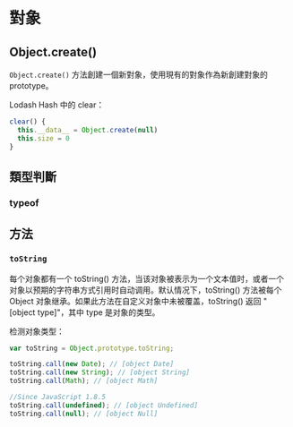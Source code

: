 # 對象

## Object.create()

`Object.create()` 方法創建一個新對象，使用現有的對象作為新創建對象的 prototype。

Lodash Hash 中的 clear：

```js
clear() {
  this.__data__ = Object.create(null)
  this.size = 0
}
```

## 類型判斷

### typeof


## 方法

### `toString`

每个对象都有一个 toString() 方法，当该对象被表示为一个文本值时，或者一个对象以预期的字符串方式引用时自动调用。默认情况下，toString() 方法被每个 Object 对象继承。如果此方法在自定义对象中未被覆盖，toString() 返回 "[object type]"，其中 type 是对象的类型。

检测对象类型：

```js
var toString = Object.prototype.toString;

toString.call(new Date); // [object Date]
toString.call(new String); // [object String]
toString.call(Math); // [object Math]

//Since JavaScript 1.8.5
toString.call(undefined); // [object Undefined]
toString.call(null); // [object Null]
```

